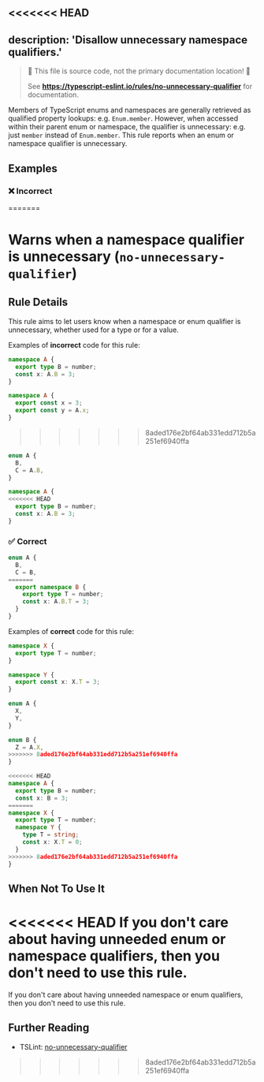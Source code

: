 <<<<<<< HEAD
---
description: 'Disallow unnecessary namespace qualifiers.'
---

> 🛑 This file is source code, not the primary documentation location! 🛑
>
> See **https://typescript-eslint.io/rules/no-unnecessary-qualifier** for documentation.

Members of TypeScript enums and namespaces are generally retrieved as qualified property lookups: e.g. `Enum.member`.
However, when accessed within their parent enum or namespace, the qualifier is unnecessary: e.g. just `member` instead of `Enum.member`.
This rule reports when an enum or namespace qualifier is unnecessary.

## Examples

<!--tabs-->

### ❌ Incorrect
=======
# Warns when a namespace qualifier is unnecessary (`no-unnecessary-qualifier`)

## Rule Details

This rule aims to let users know when a namespace or enum qualifier is unnecessary,
whether used for a type or for a value.

Examples of **incorrect** code for this rule:

```ts
namespace A {
  export type B = number;
  const x: A.B = 3;
}
```

```ts
namespace A {
  export const x = 3;
  export const y = A.x;
}
```
>>>>>>> 8aded176e2bf64ab331edd712b5a251ef6940ffa

```ts
enum A {
  B,
  C = A.B,
}
```

```ts
namespace A {
<<<<<<< HEAD
  export type B = number;
  const x: A.B = 3;
}
```

### ✅ Correct

```ts
enum A {
  B,
  C = B,
=======
  export namespace B {
    export type T = number;
    const x: A.B.T = 3;
  }
}
```

Examples of **correct** code for this rule:

```ts
namespace X {
  export type T = number;
}

namespace Y {
  export const x: X.T = 3;
}
```

```ts
enum A {
  X,
  Y,
}

enum B {
  Z = A.X,
>>>>>>> 8aded176e2bf64ab331edd712b5a251ef6940ffa
}
```

```ts
<<<<<<< HEAD
namespace A {
  export type B = number;
  const x: B = 3;
=======
namespace X {
  export type T = number;
  namespace Y {
    type T = string;
    const x: X.T = 0;
  }
>>>>>>> 8aded176e2bf64ab331edd712b5a251ef6940ffa
}
```

## When Not To Use It

<<<<<<< HEAD
If you don't care about having unneeded enum or namespace qualifiers, then you don't need to use this rule.
=======
If you don't care about having unneeded namespace or enum qualifiers, then you don't need to use this rule.

## Further Reading

- TSLint: [no-unnecessary-qualifier](https://palantir.github.io/tslint/rules/no-unnecessary-qualifier/)
>>>>>>> 8aded176e2bf64ab331edd712b5a251ef6940ffa
